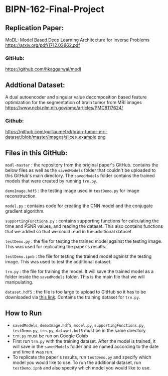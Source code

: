 # BIPN-162-Final-Project

## Replication Paper:
MoDL: Model Based Deep Learning Architecture for Inverse Problems
https://arxiv.org/pdf/1712.02862.pdf 

### GitHub:
https://github.com/hkaggarwal/modl 

## Addtional Dataset:
A dual autoencoder and singular value decomposition based feature optimization for the segmentation of brain tumor from MRI images
https://www.ncbi.nlm.nih.gov/pmc/articles/PMC8117624/ 

### Github:
https://github.com/guillaumefrd/brain-tumor-mri-dataset/blob/master/images/slices_example.png 

## Files in this GitHub:
`modl-master` : the repository from the original paper's GitHub. contains the below files as well as the `savedModels` folder that couldn't be uploaded to this GitHub's main directory. The `savedModels` folder contains the trained models that were created by running `trn.py`.

`demoImage.hdf5` : the testing image used in `testDemo.py` for image reconstruction.

`model.py` : contains code for creating the CNN model and the conjugate gradient algorithm.

`supportingFunctions.py` : contains supporting functions for calculating the time and PSNR values, and reading the dataset. This also contains functions that we added so that we could read in the additional dataset.

`testDemo.py` : the file for testing the trained model against the testing image. This was used for replicating the paper's results. 

`testDemo.ipnb` : the file for testing the trained model against the testing image. This was used to test the additional dataset.

`trn.py` : the file for training the model. It will save the trained model as a folder inside the `savedModels` folder. This is the main file that we will manipulating. 

`dataset.hdf5` : the file is too large to upload to GitHub so it has to be downloaded via [this link](https://drive.google.com/file/d/1qp-l9kJbRfQU1W5wCjOQZi7I3T6jwA37/view?usp=sharing). Contains the training dataset for `trn.py`. 

## How to Run
- `savedModels`, `demoImage.hdf5`, `model.py`, `supportingFunctions.py`, `testDemo.py`, `trn.py`, `dataset.hdf5` must be in the same directory
- `trn.py` must be run on Google Colab
- First run `trn.py` with the training dataset. After the model is trained, it will save in the `savedModels` folder and be named according to the date and time it was run. 
- To replicate the paper's results, run `testDemo.py` and specify which model you would like to use. To run the additional dataset, run `testDemo.ipnb` and also specify which model you would like to use.
